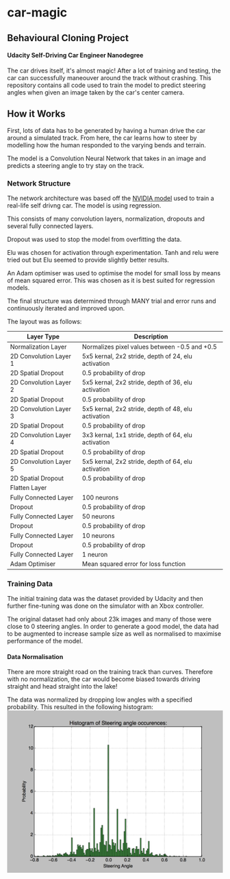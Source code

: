 # car-magic
## Behavioural Cloning Project 
#### Udacity Self-Driving Car Engineer Nanodegree
The car drives itself, it's almost magic! After a lot of training and testing, the car can successfully maneouver around the track without crashing. This repository contains all code used to train the model to predict steering angles when given an image taken by the car's center camera.

## How it Works

First, lots of data has to be generated by having a human drive the car around a simulated track. From here, the car learns how to steer by modelling how the human responded to the varying bends and terrain. 

The model is a Convolution Neural Network that takes in an image and predicts a steering angle to try stay on the track.

### Network Structure

The network architecture was based off the [NVIDIA model](http://images.nvidia.com/content/tegra/automotive/images/2016/solutions/pdf/end-to-end-dl-using-px.pdf) used to train a real-life self drivng car. The model is using regression.

This consists of many convolution layers, normalization, dropouts and several fully connected layers. 

Dropout was used to stop the model from overfitting the data.

Elu was chosen for activation through experimentation. Tanh and relu were tried out but Elu seemed to provide slightly better results.

An Adam optimiser was used to optimise the model for small loss by means of mean squared error. This was chosen as it is best suited for regression models.

The final structure was determined through MANY trial and error runs and continuously iterated and improved upon. 

The layout was as follows:

Layer Type | Description
---------- | -----------
Normalization Layer | Normalizes pixel values between -0.5 and +0.5
2D Convolution Layer 1 | 5x5 kernal, 2x2 stride, depth of 24, elu activation
2D Spatial Dropout | 0.5 probability of drop 
2D Convolution Layer 2 | 5x5 kernal, 2x2 stride, depth of 36, elu activation
2D Spatial Dropout | 0.5 probability of drop 
2D Convolution Layer 3 | 5x5 kernal, 2x2 stride, depth of 48, elu activation
2D Spatial Dropout | 0.5 probability of drop 
2D Convolution Layer 4 | 3x3 kernal, 1x1 stride, depth of 64, elu activation
2D Spatial Dropout | 0.5 probability of drop 
2D Convolution Layer 5 | 5x5 kernal, 2x2 stride, depth of 64, elu activation
2D Spatial Dropout | 0.5 probability of drop 
Flatten Layer | 
Fully Connected Layer | 100 neurons
Dropout | 0.5 probability of drop 
Fully Connected Layer | 50 neurons
Dropout | 0.5 probability of drop 
Fully Connected Layer | 10 neurons 
Dropout | 0.5 probability of drop 	 
Fully Connected Layer | 1 neuron 	
Adam Optimiser | Mean squared error for loss function


### Training Data

The initial training data was the dataset provided by Udacity and then further fine-tuning was done on the simulator with an Xbox controller.

The original dataset had only about 23k images and many of those were close to 0 steering angles. In order to generate a good model, the data had to be augmented to increase sample size as well as normalised to maximise performance of the model.

#### Data Normalisation 

There are more straight road on the training track than curves. Therefore with no normalization, the car would become biased towards driving straight and head straight into the lake! 

The data was normalized by dropping low angles with a specified probability. This resulted in the following histogram:
![Histogram](histogram.png)

